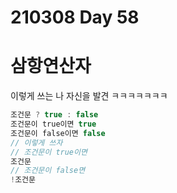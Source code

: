 # 210308 Day 58

# 삼항연산자

이렇게 쓰는 나 자신을 발견 ㅋㅋㅋㅋㅋㅋㅋ

```jsx
조건문 ? true : false
조건문이 true이면 true
조건문이 false이면 false
// 이렇게 쓰자
// 조건문이 true이면
조건문
// 조건문이 false면
!조건문
```
